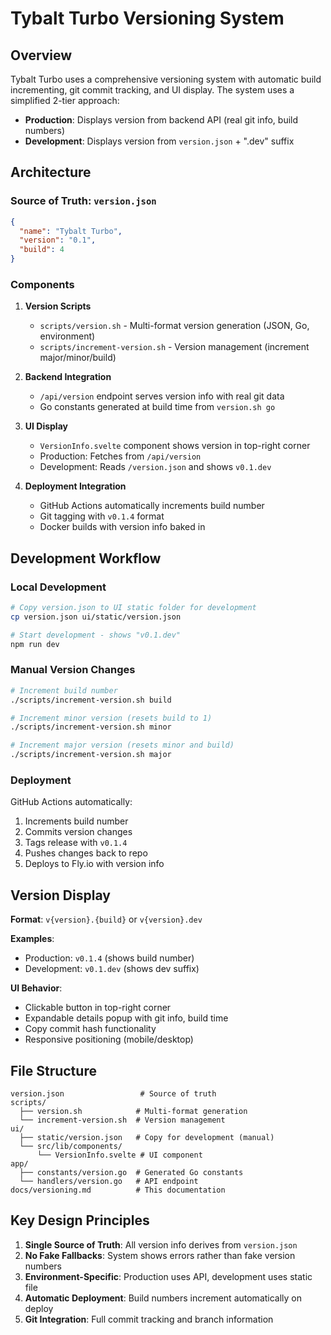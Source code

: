 # Tybalt Turbo Versioning System

## Overview

Tybalt Turbo uses a comprehensive versioning system with automatic build incrementing, git commit tracking, and UI display. The system uses a simplified 2-tier approach:

- **Production**: Displays version from backend API (real git info, build numbers)
- **Development**: Displays version from `version.json` + ".dev" suffix

## Architecture

### Source of Truth: `version.json`

```json
{
  "name": "Tybalt Turbo",
  "version": "0.1",
  "build": 4
}
```

### Components

1. **Version Scripts**
   - `scripts/version.sh` - Multi-format version generation (JSON, Go, environment)
   - `scripts/increment-version.sh` - Version management (increment major/minor/build)

2. **Backend Integration**
   - `/api/version` endpoint serves version info with real git data
   - Go constants generated at build time from `version.sh go`

3. **UI Display**
   - `VersionInfo.svelte` component shows version in top-right corner
   - Production: Fetches from `/api/version`
   - Development: Reads `/version.json` and shows `v0.1.dev`

4. **Deployment Integration**
   - GitHub Actions automatically increments build number
   - Git tagging with `v0.1.4` format
   - Docker builds with version info baked in

## Development Workflow

### Local Development

```bash
# Copy version.json to UI static folder for development
cp version.json ui/static/version.json

# Start development - shows "v0.1.dev"
npm run dev
```

### Manual Version Changes

```bash
# Increment build number
./scripts/increment-version.sh build

# Increment minor version (resets build to 1)
./scripts/increment-version.sh minor

# Increment major version (resets minor and build)
./scripts/increment-version.sh major
```

### Deployment

GitHub Actions automatically:

1. Increments build number
2. Commits version changes
3. Tags release with `v0.1.4`
4. Pushes changes back to repo
5. Deploys to Fly.io with version info

## Version Display

**Format**: `v{version}.{build}` or `v{version}.dev`

**Examples**:

- Production: `v0.1.4` (shows build number)
- Development: `v0.1.dev` (shows dev suffix)

**UI Behavior**:

- Clickable button in top-right corner
- Expandable details popup with git info, build time
- Copy commit hash functionality
- Responsive positioning (mobile/desktop)

## File Structure

```
version.json                 # Source of truth
scripts/
  ├── version.sh            # Multi-format generation
  └── increment-version.sh  # Version management
ui/
  ├── static/version.json   # Copy for development (manual)
  └── src/lib/components/
      └── VersionInfo.svelte # UI component
app/
  ├── constants/version.go  # Generated Go constants
  └── handlers/version.go   # API endpoint
docs/versioning.md          # This documentation
```

## Key Design Principles

1. **Single Source of Truth**: All version info derives from `version.json`
2. **No Fake Fallbacks**: System shows errors rather than fake version numbers
3. **Environment-Specific**: Production uses API, development uses static file
4. **Automatic Deployment**: Build numbers increment automatically on deploy
5. **Git Integration**: Full commit tracking and branch information
